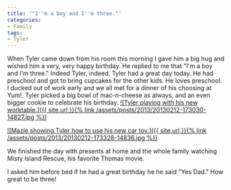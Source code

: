 ```yaml
---
title: '"I''m a boy and I''m three."'
categories:
- Family
tags:
- Tyler
---
```


When Tyler came down from his room this morning I gave him a big hug and wished him a very, very happy birthday. He replied to me that "I'm a boy and I'm three." Indeed Tyler, indeed. Tyler had a great day today. He had preschool and got to bring cupcakes for the other kids. He loves preschool. I ducked out of work early and we all met for a dinner of his choosing at Yum!. Tyler picked a big bowl of mac-n-cheese as always, and an even bigger cookie to celebrate his birthday.
[![Tyler playing with his new worktable.]({{ site.url }}{% link /assets/posts/2013/20130212-173030-14827.jpg %})](http://thingelstad.com/s/im-a-boy-and-im-three/20130212-173030-14827/img)

[![Mazie showing Tyler how to use his new car toy.]({{ site.url }}{% link /assets/posts/2013/20130212-173328-14836.jpg %})](http://thingelstad.com/s/im-a-boy-and-im-three/20130212-173328-14836/img)

We finished the day with presents at home and the whole family watching Misty Island Rescue, his favorite Thomas movie.

I asked him before bed if he had a great birthday he he said "Yes Dad." How great to be three!
